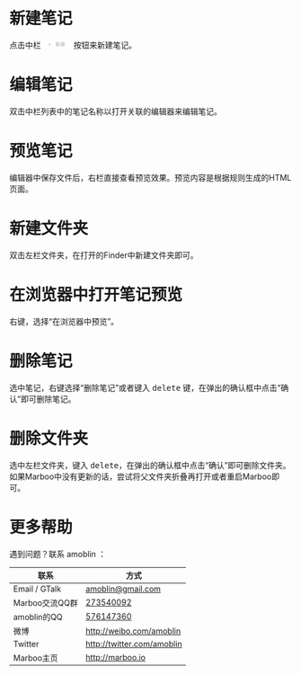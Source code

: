 # 新建笔记
点击中栏 <img src="../.images/1_2x.png" width="10%"/> 按钮来新建笔记。

# 编辑笔记
双击中栏列表中的笔记名称以打开关联的编辑器来编辑笔记。

# 预览笔记
编辑器中保存文件后，右栏直接查看预览效果。预览内容是根据规则生成的HTML页面。

# 新建文件夹
双击左栏文件夹，在打开的Finder中新建文件夹即可。

# 在浏览器中打开笔记预览
右键，选择“在浏览器中预览”。

# 删除笔记

选中笔记，右键选择“删除笔记”或者键入 <kbd>delete</kbd> 键，在弹出的确认框中点击“确认”即可删除笔记。

# 删除文件夹

选中左栏文件夹，键入 <kbd>delete</kbd>，在弹出的确认框中点击“确认”即可删除文件夹。如果Marboo中没有更新的话，尝试将父文件夹折叠再打开或者重启Marboo即可。

# 更多帮助

遇到问题？联系 amoblin ：

| 联系 | 方式 |
|-----|------|
| Email / GTalk | <amoblin@gmail.com> |
| Marboo交流QQ群 | [273540092](qq://273540092) |
| amoblin的QQ | [576147360](qq://576147360) |
| 微博 | <http://weibo.com/amoblin> |
| Twitter | <http://twitter.com/amoblin> |
| Marboo主页 | <http://marboo.io> |
